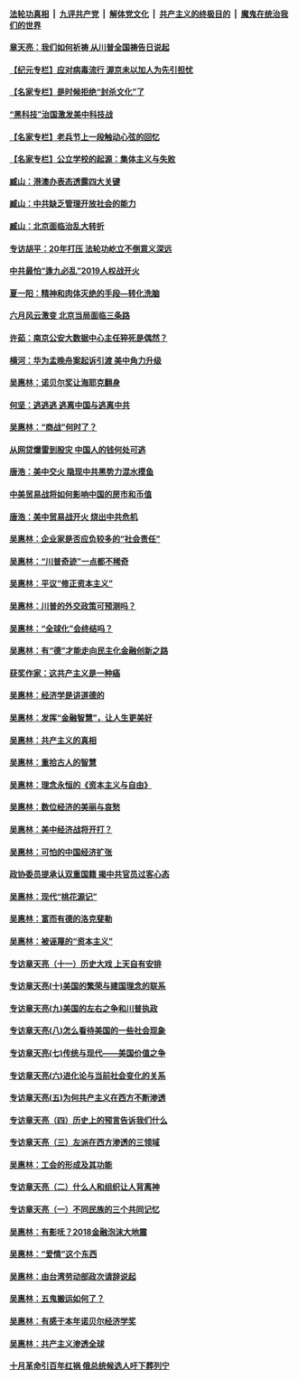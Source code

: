 ####  [法轮功真相](../../../../basic/blob/master/README.md?t=07050531) &nbsp;|&nbsp; [九评共产党](../../../../9ping.md/blob/master/README.md?t=07050531) &nbsp;|&nbsp; [解体党文化](../../../../jtdwh.md/blob/master/README.md?t=07050531)  &nbsp;|&nbsp; [共产主义的终极目的](../../../../gczydzjmd.md/blob/master/README.md?t=07050531) &nbsp;|&nbsp; [魔鬼在统治我们的世界](../../../../mgztzwmdsj.md/blob/master/README.md?t=07050531) 

#### [章天亮：我们如何祈祷 从川普全国祷告日说起](../pages/nsc423/n11944627.md?t=07050531) 

#### [【纪元专栏】应对病毒流行 渥京未以加人为先引担忧](../pages/nsc423/n11875714.md?t=07050531) 

#### [【名家专栏】是时候拒绝“封杀文化”了](../pages/nsc423/n11814093.md?t=07050531) 

#### [“黑科技”治国激发美中科技战](../pages/nsc423/n11638056.md?t=07050531) 

#### [【名家专栏】老兵节上一段触动心弦的回忆](../pages/nsc423/n11646016.md?t=07050531) 

#### [【名家专栏】公立学校的起源：集体主义与失败](../pages/nsc423/n11601833.md?t=07050531) 

#### [臧山：港澳办表态透露四大关键](../pages/nsc423/n11421628.md?t=07050531) 

#### [臧山：中共缺乏管理开放社会的能力](../pages/nsc423/n11407457.md?t=07050531) 

#### [臧山：北京面临治乱大转折](../pages/nsc423/n11406895.md?t=07050531) 

#### [专访胡平：20年打压 法轮功屹立不倒意义深远](../pages/nsc423/n11398800.md?t=07050531) 

#### [中共最怕“逢九必乱”2019人权战开火](../pages/nsc423/n11385248.md?t=07050531) 

#### [夏一阳：精神和肉体灭绝的手段—转化洗脑](../pages/nsc423/n11368250.md?t=07050531) 

#### [六月风云激变 北京当局面临三条路](../pages/nsc423/n11313668.md?t=07050531) 

#### [许茹：南京公安大数据中心主任猝死是偶然？](../pages/nsc423/n11064744.md?t=07050531) 

#### [横河：华为孟晚舟案起诉引渡 美中角力升级](../pages/nsc423/n11027230.md?t=07050531) 

#### [吴惠林：诺贝尔奖让海耶克翻身](../pages/nsc423/n10890049.md?t=07050531) 

#### [何坚：逃逃逃 逃离中国与逃离中共](../pages/nsc423/n10592891.md?t=07050531) 

#### [吴惠林：“商战”何时了？](../pages/nsc423/n10573558.md?t=07050531) 

#### [从网贷爆雷到股灾 中国人的钱何处可逃](../pages/nsc423/n10572800.md?t=07050531) 

#### [唐浩：美中交火 隐现中共黑势力混水摸鱼](../pages/nsc423/n10544040.md?t=07050531) 

#### [中美贸易战将如何影响中国的房市和币值](../pages/nsc423/n10543697.md?t=07050531) 

#### [唐浩：美中贸易战开火 烧出中共危机](../pages/nsc423/n10540126.md?t=07050531) 

#### [吴惠林：企业家是否应负较多的“社会责任”](../pages/nsc423/n10535022.md?t=07050531) 

#### [吴惠林：“川普奇迹”一点都不稀奇](../pages/nsc423/n10512808.md?t=07050531) 

#### [吴惠林：平议“修正资本主义”](../pages/nsc423/n10495724.md?t=07050531) 

#### [吴惠林：川普的外交政策可预测吗？](../pages/nsc423/n10462387.md?t=07050531) 

#### [吴惠林：“全球化”会终结吗？](../pages/nsc423/n10452838.md?t=07050531) 

#### [吴惠林：有“德”才能走向民主化金融创新之路](../pages/nsc423/n10432292.md?t=07050531) 

#### [获奖作家：这共产主义是一种癌](../pages/nsc423/n10431541.md?t=07050531) 

#### [吴惠林：经济学是讲道德的](../pages/nsc423/n10398014.md?t=07050531) 

#### [吴惠林：发挥“金融智慧”，让人生更美好](../pages/nsc423/n10375019.md?t=07050531) 

#### [吴惠林：共产主义的真相](../pages/nsc423/n10351394.md?t=07050531) 

#### [吴惠林：重拾古人的智慧](../pages/nsc423/n10337691.md?t=07050531) 

#### [吴惠林：理念永恒的《资本主义与自由》](../pages/nsc423/n10316274.md?t=07050531) 

#### [吴惠林：数位经济的美丽与哀愁](../pages/nsc423/n10292946.md?t=07050531) 

#### [吴惠林：美中经济战将开打？](../pages/nsc423/n10258825.md?t=07050531) 

#### [吴惠林：可怕的中国经济扩张](../pages/nsc423/n10219147.md?t=07050531) 

#### [政协委员提承认双重国籍 揭中共官员过客心态](../pages/nsc423/n10208809.md?t=07050531) 

#### [吴惠林：现代“桃花源记”](../pages/nsc423/n10185234.md?t=07050531) 

#### [吴惠林：富而有德的洛克斐勒](../pages/nsc423/n10142264.md?t=07050531) 

#### [吴惠林：被诬蔑的“资本主义”](../pages/nsc423/n10124816.md?t=07050531) 

#### [专访章天亮（十一）历史大戏 上天自有安排](../pages/nsc423/n10094905.md?t=07050531) 

#### [专访章天亮(十)美国的繁荣与建国理念的联系](../pages/nsc423/n10094899.md?t=07050531) 

#### [专访章天亮(九)美国的左右之争和川普执政](../pages/nsc423/n10094889.md?t=07050531) 

#### [专访章天亮(八)怎么看待美国的一些社会现象](../pages/nsc423/n10094857.md?t=07050531) 

#### [专访章天亮(七)传统与现代——美国价值之争](../pages/nsc423/n10093140.md?t=07050531) 

#### [专访章天亮(六)进化论与当前社会变化的关系](../pages/nsc423/n10092036.md?t=07050531) 

#### [专访章天亮(五)为何共产主义在西方不断渗透](../pages/nsc423/n10083620.md?t=07050531) 

#### [专访章天亮（四）历史上的预言告诉我们什么](../pages/nsc423/n10083606.md?t=07050531) 

#### [专访章天亮（三）左派在西方渗透的三领域](../pages/nsc423/n10081115.md?t=07050531) 

#### [吴惠林：工会的形成及其功能](../pages/nsc423/n10080633.md?t=07050531) 

#### [专访章天亮（二）什么人和组织让人背离神](../pages/nsc423/n10076637.md?t=07050531) 

#### [专访章天亮（一）不同民族的三个共同记忆](../pages/nsc423/n10074188.md?t=07050531) 

#### [吴惠林：有影呒？2018金融泡沫大地震](../pages/nsc423/n10040534.md?t=07050531) 

#### [吴惠林：“爱情”这个东西](../pages/nsc423/n10019423.md?t=07050531) 

#### [吴惠林：由台湾劳动部政次请辞说起](../pages/nsc423/n9979679.md?t=07050531) 

#### [吴惠林：五鬼搬运如何了？](../pages/nsc423/n9925338.md?t=07050531) 

#### [吴惠林：有感于本年诺贝尔经济学奖](../pages/nsc423/n9871883.md?t=07050531) 

#### [吴惠林：共产主义渗透全球](../pages/nsc423/n9812748.md?t=07050531) 

#### [十月革命引百年红祸 俄总统候选人吁下葬列宁](../pages/nsc423/n9810182.md?t=07050531) 


